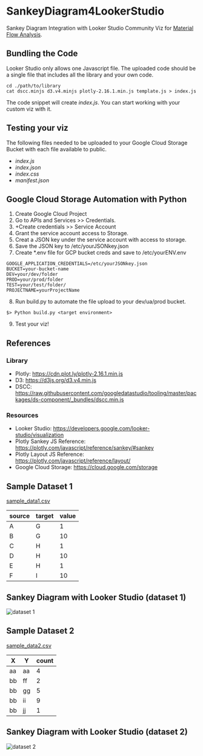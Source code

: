 # SankeyDiagram4LookerStudio
Sankey Diagram Integration with Looker Studio Community Viz for [Material Flow Analysis](https://en.wikipedia.org/wiki/Material_flow_analysis).


## Bundling the Code

Looker Studio only allows one Javascript file. The uploaded code should be a single file that includes all the library and your own code.  

~~~
cd ./path/to/library
cat dscc.minjs d3.v4.minjs plotly-2.16.1.min.js template.js > index.js
~~~
The code snippet will create <i>index.js</i>. You can start working with your custom viz with it.

## Testing your viz
The following files needed to be uploaded to your Google Cloud Storage Bucket with each file available to public.
- <i>index.js</i>
- <i>index.json</i>
- <i>index.css</i>
- <i>manifest.json</i>

## Google Cloud Storage Automation with Python

1. Create Google Cloud Project
2. Go to APIs and Services >> Credentials.  
3. +Create credentials >> Service Account
4. Grant the service account access to Storage.
5. Creat a JSON key under the service account with access to storage.
6. Save the JSON key to /etc/yourJSONkey.json
7. Create *.env file for GCP bucket creds and save to /etc/yourENV.env
~~~
GOOGLE_APPLICATION_CREDENTIALS=/etc/yourJSONkey.json
BUCKET=your-bucket-name
DEV=your/dev/folder
PROD=your/prod/folder
TEST=your/test/folder/
PROJECTNAME=yourProjectName
~~~
8. Run build.py to automate the file upload to your dev/ua/prod bucket.  
~~~
$> Python build.py <target environment>
~~~
9. Test your viz!




## References

### Library
- Plotly: https://cdn.plot.ly/plotly-2.16.1.min.js <br>
- D3:<tr> https://d3js.org/d3.v4.min.js <br>
- DSCC: https://raw.githubusercontent.com/googledatastudio/tooling/master/packages/ds-component/_bundles/dscc.min.js <br>

### Resources
- Looker Studio: https://developers.google.com/looker-studio/visualization <br>
- Plotly Sankey JS Reference: https://plotly.com/javascript/reference/sankey/#sankey <br>
- Plotly Layout JS Reference: https://plotly.com/javascript/reference/layout/ <br>
- Google Cloud Storage: https://cloud.google.com/storage <br>


## Sample Dataset 1
[sample_data1.csv]( https://github.com/knowell41/SankeyDiagram4LookerStudio/blob/main/dataset/sample_data1.csv "sample_data1.csv")

| source | target | value |
| ------ | ------ | ----- |
| A | G | 1 |
| B | G | 10 |
| C | H | 1 |
| D | H | 10 |
| E | H | 1 |
| F | I | 10|

## Sankey Diagram with Looker Studio (dataset 1)
![dataset 1](https://github.com/knowell41/SankeyDiagram4LookerStudio/blob/main/image/sample1.png)

## Sample Dataset 2
[sample_data2.csv](https://github.com/knowell41/SankeyDiagram4LookerStudio/blob/main/dataset/sample_data2.csv "sample_data2.csv")

|X|Y|count|
|--|--|----|
|aa|aa|4|
|bb|ff|2|
|bb|gg|5|
|bb|ii|9|
|bb|jj|1|

## Sankey Diagram with Looker Studio (dataset 2)
![dataset 2](https://github.com/knowell41/SankeyDiagram4LookerStudio/blob/main/image/sample2.png)


